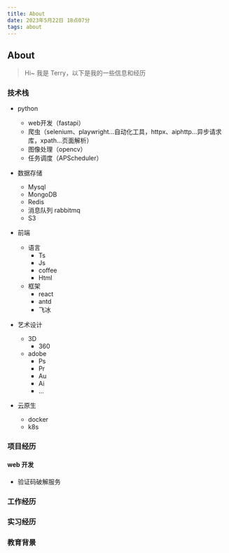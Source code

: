 ```yaml
---
title: About
date: 2023年5月22日 18点07分
tags: about
---
```


## About

> Hi~ 我是 Terry，以下是我的一些信息和经历

### 技术栈

- python
    - web开发（fastapi）
    - 爬虫（selenium、playwright…自动化工具，httpx、aiphttp…异步请求库，xpath…页面解析）
    - 图像处理（opencv）
    - 任务调度（APScheduler）

- 数据存储
    - Mysql
    - MongoDB
    - Redis
    - 消息队列 rabbitmq
    - S3

- 前端

    - 语言
        - Ts
        - Js
        - coffee
        - Html
    - 框架
        - react
        - antd
        - 飞冰

- 艺术设计

    - 3D
        - 360
    - adobe
        - Ps
        - Pr
        - Au
        - Ai
        - …

- 云原生

    - docker
    - k8s

### 项目经历

#### web 开发

- 验证码破解服务

### 工作经历

### 实习经历

### 教育背景